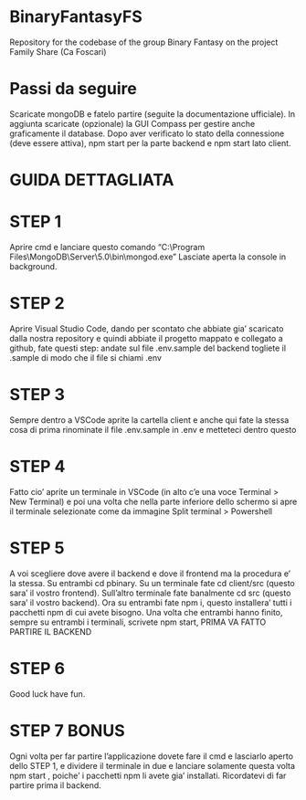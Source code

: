 # BinaryFantasyFS
Repository for the codebase of the group Binary Fantasy on the project Family Share (Ca Foscari)

# Passi da seguire
Scaricate mongoDB e fatelo partire (seguite la documentazione ufficiale).
In aggiunta scaricate (opzionale) la GUI Compass per gestire anche graficamente il database.
Dopo aver verificato lo stato della connessione (deve essere attiva), npm start per la parte backend e npm start lato client.


# GUIDA DETTAGLIATA

# STEP 1
Aprire cmd e lanciare questo comando
“C:\Program Files\MongoDB\Server\5.0\bin\mongod.exe”
Lasciate aperta la console in background.

# STEP 2
Aprire Visual Studio Code, dando per scontato che abbiate gia’ scaricato dalla nostra
repository e quindi abbiate il progetto mappato e collegato a github, fate questi step:
andate sul file .env.sample del backend
togliete il .sample di modo che il file si chiami .env 

# STEP 3
Sempre dentro a VSCode aprite la cartella client e anche qui fate la stessa cosa di prima
rinominate il file .env.sample in .env e metteteci dentro questo

# STEP 4
Fatto cio’ aprite un terminale in VSCode (in alto c’e una voce Terminal > New Terminal) e
poi una volta che nella parte inferiore dello schermo si apre il terminale selezionate come da
immagine Split terminal > Powershell

# STEP 5
A voi scegliere dove avere il backend e dove il frontend ma la procedura e’ la stessa.
Su entrambi cd pbinary.
Su un terminale fate cd client/src (questo sara’ il vostro frontend).
Sull’altro terminale fate banalmente cd src (questo sara’ il vostro backend).
Ora su entrambi fate npm i, questo installera’ tutti i pacchetti npm di cui avete bisogno.
Una volta che entrambi hanno finito, sempre su entrambi i terminali, scrivete npm start,
PRIMA VA FATTO PARTIRE IL BACKEND

# STEP 6
Good luck have fun.

# STEP 7 BONUS
Ogni volta per far partire l’applicazione dovete fare il cmd e lasciarlo aperto dello STEP 1, e
dividere il terminale in due e lanciare solamente questa volta npm start , poiche’ i pacchetti
npm li avete gia’ installati. Ricordatevi di far partire prima il backend.
